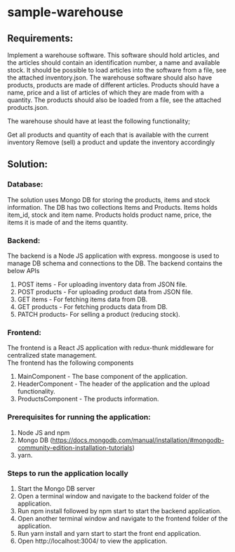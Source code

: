 # sample-warehouse

## Requirements: 
Implement a warehouse software. This software should hold articles, and the articles should contain an identification number, a name and available stock. It should be possible to load articles into the software from a file, see the attached inventory.json. The warehouse software should also have products, products are made of different articles. Products should have a name, price and a list of articles of which they are made from with a quantity. The products should also be loaded from a file, see the attached products.json.   

The warehouse should have at least the following functionality;

Get all products and quantity of each that is available with the current inventory
Remove (sell) a product and update the inventory accordingly

## Solution: 

### Database: 
  The solution uses Mongo DB for storing the products, items and stock information. 
  The DB has two collections Items and Products.
  Items holds item_id, stock and item name.
  Products holds product name, price, the items it is made of and the items quantity.
  
### Backend:
  The backend is a Node JS application with express. mongoose is used to manage DB schema and connections to the DB. 
  The backend contains the below APIs 
  1) POST items - For uploading inventory data from JSON file. 
  2) POST products - For uploading product data from JSON file. 
  3) GET items - For fetching items data from DB. 
  4) GET products - For fetching products data from DB. 
  5) PATCH products- For selling a product (reducing stock).
  
### Frontend: 
  The frontend is a React JS application with redux-thunk middleware for centralized state management.  
  The frontend has the following components
  1) MainComponent - The base component of the application.
  2) HeaderComponent - The header of the application and the upload functionality. 
  3) ProductsComponent - The products information. 

### Prerequisites for running the application:
1) Node JS and npm 
2) Mongo DB (https://docs.mongodb.com/manual/installation/#mongodb-community-edition-installation-tutorials)
3) yarn.

### Steps to run the application locally
1) Start the Mongo DB server 
2) Open a terminal window and navigate to the backend folder of the application. 
3) Run npm install followed by npm start to start the backend application. 
4) Open another terminal window and navigate to the frontend folder of the application. 
5) Run yarn install and yarn start to start the front end application. 
6) Open http://localhost:3004/ to view the application. 




